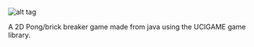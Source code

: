 ![alt tag](http://i.imgur.com/IGVZQwt.png)

A 2D Pong/brick breaker game made from java using the UCIGAME game library.
